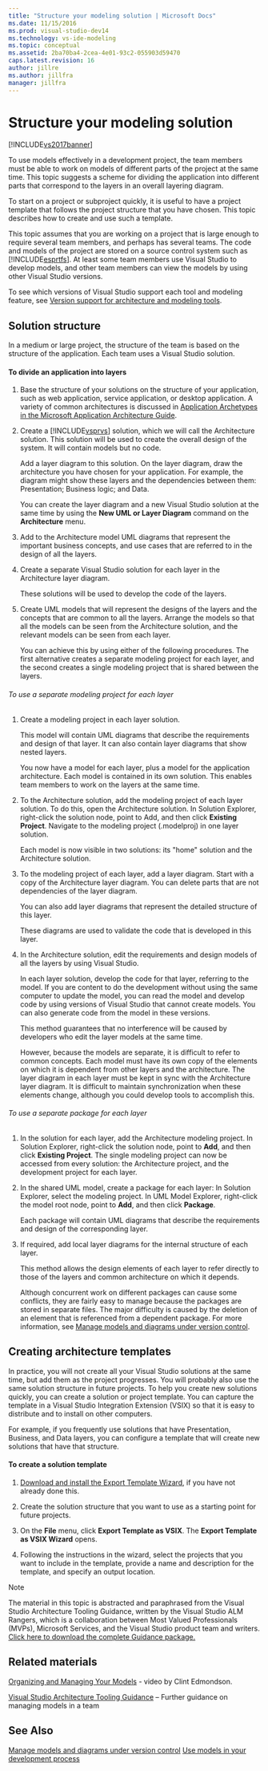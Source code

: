 ```yaml
---
title: "Structure your modeling solution | Microsoft Docs"
ms.date: 11/15/2016
ms.prod: visual-studio-dev14
ms.technology: vs-ide-modeling
ms.topic: conceptual
ms.assetid: 2ba70ba4-2cea-4e01-93c2-055903d59470
caps.latest.revision: 16
author: jillre
ms.author: jillfra
manager: jillfra
---
```


# Structure your modeling solution

[!INCLUDE[vs2017banner](../includes/vs2017banner.md)]

To use models effectively in a development project, the team members must be able to work on models of different parts of the project at the same time. This topic suggests a scheme for dividing the application into different parts that correspond to the layers in an overall layering diagram.

To start on a project or subproject quickly, it is useful to have a project template that follows the project structure that you have chosen. This topic describes how to create and use such a template.

This topic assumes that you are working on a project that is large enough to require several team members, and perhaps has several teams. The code and models of the project are stored on a source control system such as [!INCLUDE[esprtfs](../includes/esprtfs-md.md)]. At least some team members use Visual Studio to develop models, and other team members can view the models by using other Visual Studio versions.

To see which versions of Visual Studio support each tool and modeling feature, see [Version support for architecture and modeling tools](../modeling/what-s-new-for-design-in-visual-studio.md#VersionSupport).

## Solution structure

In a medium or large project, the structure of the team is based on the structure of the application. Each team uses a Visual Studio solution.

#### To divide an application into layers

1. Base the structure of your solutions on the structure of your application, such as web application, service application, or desktop application. A variety of common architectures is discussed in [Application Archetypes in the Microsoft Application Architecture Guide](http://go.microsoft.com/fwlink/?LinkId=196681).

2. Create a [!INCLUDE[vsprvs](../includes/vsprvs-md.md)] solution, which we will call the Architecture solution. This solution will be used to create the overall design of the system. It will contain models but no code.

    Add a layer diagram to this solution. On the layer diagram, draw the architecture you have chosen for your application. For example, the diagram might show these layers and the dependencies between them: Presentation; Business logic; and Data.

    You can create the layer diagram and a new Visual Studio solution at the same time by using the **New UML or Layer Diagram** command on the **Architecture** menu.

3. Add to the Architecture model UML diagrams that represent the important business concepts, and use cases that are referred to in the design of all the layers.

4. Create a separate Visual Studio solution for each layer in the Architecture layer diagram.

    These solutions will be used to develop the code of the layers.

5. Create UML models that will represent the designs of the layers and the concepts that are common to all the layers. Arrange the models so that all the models can be seen from the Architecture solution, and the relevant models can be seen from each layer.

    You can achieve this by using either of the following procedures. The first alternative creates a separate modeling project for each layer, and the second creates a single modeling project that is shared between the layers.

###### To use a separate modeling project for each layer

1. Create a modeling project in each layer solution.

    This model will contain UML diagrams that describe the requirements and design of that layer. It can also contain layer diagrams that show nested layers.

    You now have a model for each layer, plus a model for the application architecture. Each model is contained in its own solution. This enables team members to work on the layers at the same time.

2. To the Architecture solution, add the modeling project of each layer solution. To do this, open the Architecture solution. In Solution Explorer, right-click the solution node, point to Add, and then click **Existing Project**. Navigate to the modeling project (.modelproj) in one layer solution.

    Each model is now visible in two solutions: its "home" solution and the Architecture solution.

3. To the modeling project of each layer, add a layer diagram. Start with a copy of the Architecture layer diagram. You can delete parts that are not dependencies of the layer diagram.

    You can also add layer diagrams that represent the detailed structure of this layer.

    These diagrams are used to validate the code that is developed in this layer.

4. In the Architecture solution, edit the requirements and design models of all the layers by using Visual Studio.

    In each layer solution, develop the code for that layer, referring to the model. If you are content to do the development without using the same computer to update the model, you can read the model and develop code by using versions of Visual Studio that cannot create models. You can also generate code from the model in these versions.

    This method guarantees that no interference will be caused by developers who edit the layer models at the same time.

    However, because the models are separate, it is difficult to refer to common concepts. Each model must have its own copy of the elements on which it is dependent from other layers and the architecture. The layer diagram in each layer must be kept in sync with the Architecture layer diagram. It is difficult to maintain synchronization when these elements change, although you could develop tools to accomplish this.

###### To use a separate package for each layer

1. In the solution for each layer, add the Architecture modeling project. In Solution Explorer, right-click the solution node, point to **Add**, and then click **Existing Project**. The single modeling project can now be accessed from every solution: the Architecture project, and the development project for each layer.

2. In the shared UML model, create a package for each layer: In Solution Explorer, select the modeling project. In UML Model Explorer, right-click the model root node, point to **Add**, and then click **Package**.

    Each package will contain UML diagrams that describe the requirements and design of the corresponding layer.

3. If required, add local layer diagrams for the internal structure of each layer.

    This method allows the design elements of each layer to refer directly to those of the layers and common architecture on which it depends.

    Although concurrent work on different packages can cause some conflicts, they are fairly easy to manage because the packages are stored in separate files. The major difficulty is caused by the deletion of an element that is referenced from a dependent package. For more information, see [Manage models and diagrams under version control](../modeling/manage-models-and-diagrams-under-version-control.md).

## Creating architecture templates

In practice, you will not create all your Visual Studio solutions at the same time, but add them as the project progresses. You will probably also use the same solution structure in future projects.  To help you create new solutions quickly, you can create a solution or project template. You can capture the template in a Visual Studio Integration Extension (VSIX) so that it is easy to distribute and to install on other computers.

For example, if you frequently use solutions that have Presentation, Business, and Data layers, you can configure a template that will create new solutions that have that structure.

#### To create a solution template

1. [Download and install the Export Template Wizard](http://go.microsoft.com/fwlink/?LinkId=196686), if you have not already done this.

2. Create the solution structure that you want to use as a starting point for future projects.

3. On the **File** menu, click **Export Template as VSIX**. The **Export Template as VSIX Wizard** opens.

4. Following the instructions in the wizard, select the projects that you want to include in the template, provide a name and description for the template, and specify an output location.

> [!NOTE]
> The material in this topic is abstracted and paraphrased from the Visual Studio Architecture Tooling Guidance, written by the Visual Studio ALM Rangers, which is a collaboration between Most Valued Professionals (MVPs), Microsoft Services, and the Visual Studio product team and writers. [Click here to download the complete Guidance package.](http://go.microsoft.com/fwlink/?LinkID=191984)

## Related materials

[Organizing and Managing Your Models](http://channel9.msdn.com/posts/clinted/UML-with-VS-2010-Part-9-Organizing-and-Managing-Your-Models/) - video by Clint Edmondson.

[Visual Studio Architecture Tooling Guidance](../modeling/visual-studio-architecture-tooling-guidance.md) – Further guidance on managing models in a team

## See Also

[Manage models and diagrams under version control](../modeling/manage-models-and-diagrams-under-version-control.md)
[Use models in your development process](../modeling/use-models-in-your-development-process.md)
